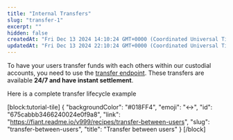 ```yaml
---
title: "Internal Transfers"
slug: "transfer-1"
excerpt: ""
hidden: false
createdAt: "Fri Dec 13 2024 14:10:24 GMT+0000 (Coordinated Universal Time)"
updatedAt: "Fri Dec 13 2024 22:10:24 GMT+0000 (Coordinated Universal Time)"
---
```

To have your users transfer funds with each others within our custodial accounts, you need to use the [transfer endpoint](https://fiant.readme.io/reference/transfer). These transfers are available **24/7 and have instant settlement**.

Here is a complete transfer lifecycle example

[block:tutorial-tile]
{
  "backgroundColor": "#018FF4",
  "emoji": "↔️",
  "id": "675cabbb3466240024e0f9a8",
  "link": "https://fiant.readme.io/v999/recipes/transfer-between-users",
  "slug": "transfer-between-users",
  "title": "Transfer between users"
}
[/block]
